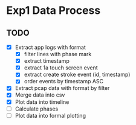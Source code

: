 # Exp1 Data Process

## TODO

- [x] Extract app logs with format
    - [x] filter lines with phase mark
    - [x] extract timestamp
    - [x] extract 1a touch screen event
    - [x] extract create stroke event (id, timestamp)
    - [x] order events by timestamp ASC
- [x] Extract pcap data with format by filter
- [x] Merge data into csv
- [x] Plot data into timeline
- [ ] Calculate phases
- [ ] Plot data into formal plotting